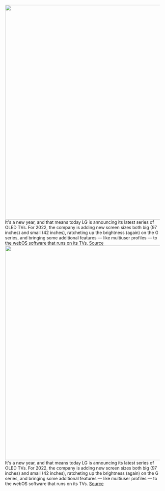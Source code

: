 <img src='https://cdn.vox-cdn.com/thumbor/92ljzuO8NN1kxFA1rBqL6YjtYNE=/0x0:2040x1360/1200x675/filters:focal(848x503:1174x829)/cdn.vox-cdn.com/uploads/chorus_image/image/70344384/cwelch_211209_4929_0028.0.jpg' width='700px' /><br/>
It's a new year, and that means today LG is announcing its latest series of OLED TVs. For 2022, the company is adding new screen sizes both big (97 inches) and small (42 inches), ratcheting up the brightness (again) on the G series, and bringing some additional features — like multiuser profiles — to the webOS software that runs on its TVs.
<a href='https://www.theverge.com/2022/1/3/22856102/lg-97-42-inch-oled-4k-8k-qned-tvs-announced-features'> Source <a/><img src='https://cdn.vox-cdn.com/thumbor/92ljzuO8NN1kxFA1rBqL6YjtYNE=/0x0:2040x1360/1200x675/filters:focal(848x503:1174x829)/cdn.vox-cdn.com/uploads/chorus_image/image/70344384/cwelch_211209_4929_0028.0.jpg' width='700px' /><br/>
It's a new year, and that means today LG is announcing its latest series of OLED TVs. For 2022, the company is adding new screen sizes both big (97 inches) and small (42 inches), ratcheting up the brightness (again) on the G series, and bringing some additional features — like multiuser profiles — to the webOS software that runs on its TVs.
<a href='https://www.theverge.com/2022/1/3/22856102/lg-97-42-inch-oled-4k-8k-qned-tvs-announced-features'> Source <a/>